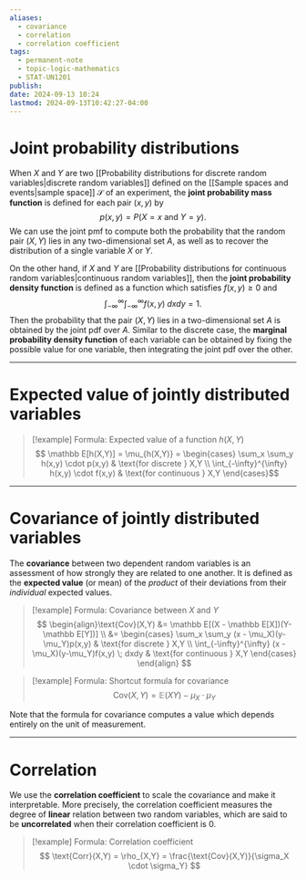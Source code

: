 ```yaml
---
aliases:
  - covariance
  - correlation
  - correlation coefficient
tags:
  - permanent-note
  - topic-logic-mathematics
  - STAT-UN1201
publish: 
date: 2024-09-13 10:24
lastmod: 2024-09-13T10:42:27-04:00
---
```

# Joint probability distributions

When $X$ and $Y$ are two [[Probability distributions for discrete random variables|discrete random variables]] defined on the [[Sample spaces and events|sample space]] $\mathcal S$ of an experiment, the **joint probability mass function** is defined for each pair $(x,y)$ by $$ p(x,y) = P(X = x \text{ and }Y = y).$$
We can use the joint pmf to compute both the probability that the random pair $(X,Y)$ lies in any two-dimensional set $A$, as well as to recover the distribution of a single variable $X$ or $Y$.

On the other hand, if $X$ and $Y$ are [[Probability distributions for continuous random variables|continuous random variables]], then the **joint probability density function** is defined as a function which satisfies $f(x,y) \geq 0$ and $$ \int_{-\infty}^\infty \int_{-\infty}^\infty f(x,y) \; dxdy = 1. $$
Then the probability that the pair $(X,Y)$ lies in a two-dimensional set $A$ is obtained by the joint pdf over $A$. Similar to the discrete case, the **marginal probability density function** of each variable can be obtained by fixing the possible value for one variable, then integrating the joint pdf over the other.

---
# Expected value of jointly distributed variables

> [!example] Formula: Expected value of a function $h(X,Y)$
> $$ \mathbb E[h(X,Y)] = \mu_{h(X,Y)} = \begin{cases} \sum_x \sum_y h(x,y) \cdot p(x,y) & \text{for discrete } X,Y \\ \int_{-\infty}^{\infty} h(x,y) \cdot f(x,y) & \text{for continuous } X,Y \end{cases}$$

---

# Covariance of jointly distributed variables

The **covariance** between two dependent random variables is an assessment of how strongly they are related to one another. It is defined as the **expected value** (or mean) of the *product* of their deviations from their *individual* expected values.

>[!example] Formula: Covariance between $X$ and $Y$
>$$ 
>\begin{align}\text{Cov}(X,Y) &= \mathbb E[(X - \mathbb E[X])(Y-\mathbb E[Y])] \\ &= \begin{cases} \sum_x \sum_y (x - \mu_X)(y-\mu_Y)p(x,y) & \text{for discrete } X,Y \\ \int_{-\infty}^{\infty} (x - \mu_X)(y-\mu_Y)f(x,y) \; dxdy & \text{for continuous } X,Y \end{cases} \end{align}
>$$

>[!example] Formula: Shortcut formula for covariance
>$$ \text{Cov}(X,Y) = \mathbb E(XY) - \mu_X \cdot \mu_Y $$

Note that the formula for covariance computes a value which depends entirely on the unit of measurement. 

---
# Correlation

We use the **correlation coefficient** to scale the covariance and make it interpretable. More precisely, the correlation coefficient measures the degree of **linear** relation between two random variables, which are said to be **uncorrelated** when their correlation coefficient is 0.

> [!example] Formula: Correlation coefficient
> $$ 
> \text{Corr}(X,Y) = \rho_{X,Y} = \frac{\text{Cov}(X,Y)}{\sigma_X \cdot \sigma_Y} 
> $$